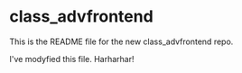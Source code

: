 # class_advfrontend

This is the README file for the new class_advfrontend repo.

I've modyfied this file. Harharhar!
